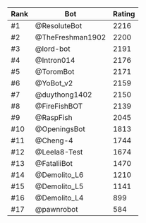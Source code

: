 Rank|Bot|Rating
---|---|---
#1|@ResoluteBot|2216
#2|@TheFreshman1902|2200
#3|@lord-bot|2191
#4|@Intron014|2176
#5|@ToromBot|2171
#6|@YoBot_v2|2159
#7|@duythong1402|2150
#8|@FireFishBOT|2139
#9|@RaspFish|2045
#10|@OpeningsBot|1813
#11|@Cheng-4|1744
#12|@Leela8-Test|1674
#13|@FataliiBot|1470
#14|@Demolito_L6|1210
#15|@Demolito_L5|1141
#16|@Demolito_L4|899
#17|@pawnrobot|584

